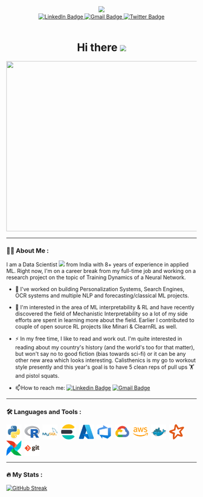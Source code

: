 <div id="header" align="center">
  <img src="https://media0.giphy.com/media/n1NLjLW22bhxUKCfyD/giphy.webp?cid=ecf05e47p0brtmaps9vdhahb11xv52e1fb5ory0blh142wmd&ep=v1_gifs_related&rid=giphy.webp&ct=s" width="100"/>
<div id="badges">
  <a href="https://www.linkedin.com/in/shreyans-jain-4b063667/">
    <img src="https://img.shields.io/badge/LinkedIn-blue?style=for-the-badge&logo=linkedin&logoColor=white" alt="LinkedIn Badge"/>
  </a>
  <a href="https://mail.google.com/mail/?view=cm&fs=1&to=jshrey8@gmail.com">
    <img src="https://img.shields.io/badge/Gmail-D14836?style=for-the-badge&logo=gmail&logoColor=white" alt="Gmail Badge"/>
  </a>
  <a href="https://x.com/py_parrot">
    <img src="https://img.shields.io/badge/Twitter-blue?style=for-the-badge&logo=twitter&logoColor=white" alt="Twitter Badge"/>
  </a>
</div>
<img src="https://komarev.com/ghpvc/?username=shreyansjainn&style=flat-square&color=blue" alt=""/>
<h1>
  Hi there
  <img src="https://media.giphy.com/media/hvRJCLFzcasrR4ia7z/giphy.gif" width="30px"/>
</h1>
</div>

<div align="center">
  <img src="https://media4.giphy.com/media/v1.Y2lkPTc5MGI3NjExdTJzOTJ2dGtxbjg1YWo5NDR5ODg4dDE0Y29yemJnZzUwYm5ieG5mNyZlcD12MV9pbnRlcm5hbF9naWZfYnlfaWQmY3Q9Zw/tWhSt6azAiDYhW9VhG/giphy.webp" width="600" height="450"/>
</div>

---

### :man_technologist: About Me :

I am a Data Scientist <img src="https://media.giphy.com/media/WUlplcMpOCEmTGBtBW/giphy.gif" width="30"> from India with 8+ years of experience in applied ML. Right now, I'm on a career break from my full-time job and working on a research project on the topic of Training Dynamics of a Neural Network.

- :telescope: I've worked on building Personalization Systems, Search Engines, OCR systems and multiple NLP and forecasting/classical ML projects.

- :seedling: I'm interested in the area of ML interpretability & RL and have recently discovered the field of Mechanistic Interpretability so a lot of my side efforts are spent in learning more about the field. Earlier I contributed to couple of 
open source RL projects like Minari & ClearnRL as well.

- :zap: In my free time, I like to read and work out. I'm quite interested in reading about my country's history (and the world's too for that matter), but won't say no to good fiction (bias towards sci-fi) or it can be any other new area which looks interesting. Calisthenics is my go to workout style presently and this year's goal is to have 5 clean reps of pull ups 🏋️ and pistol squats.

- :mailbox:How to reach me: [![Linkedin Badge](https://img.shields.io/badge/-shreyans-blue?style=flat&logo=Linkedin&logoColor=white)](https://www.linkedin.com/in/shreyans-jain-4b063667/) [![Gmail Badge](https://img.shields.io/badge/Gmail-D14836?&logo=gmail&logoColor=white)](https://mail.google.com/mail/?view=cm&fs=1&to=jshrey8@gmail.com)

---

### :hammer_and_wrench: Languages and Tools :

<div>
  <img src="https://github.com/devicons/devicon/blob/master/icons/python/python-original.svg" title="Python" alt="Python" width="40" height="40"/>&nbsp;
  <img src="https://github.com/devicons/devicon/blob/master/icons/r/r-original.svg" title="R" alt="R" width="40" height="40"/>&nbsp;
  <img src="https://github.com/devicons/devicon/blob/master/icons/mysql/mysql-original-wordmark.svg" title="MySQL"  alt="MySQL" width="40" height="40"/>&nbsp;
  <img src="https://github.com/devicons/devicon/blob/master/icons/elasticsearch/elasticsearch-original.svg" title="ElasticSearch" alt="ElasticSearch" width="40" height="40"/>&nbsp;
  <img src="https://github.com/devicons/devicon/blob/master/icons/azure/azure-original.svg" title="Azure" alt="Azure" width="40" height="40"/>&nbsp;
  <img src="https://github.com/devicons/devicon/blob/master/icons/azuredevops/azuredevops-original.svg" title="AzureDevops" alt="AzureDevops" width="40" height="40"/>&nbsp;
  <img src="https://github.com/devicons/devicon/blob/master/icons/googlecloud/googlecloud-original.svg" title="GCP" alt="GCP" width="40" height="40"/>&nbsp;
  <img src="https://github.com/devicons/devicon/blob/master/icons/amazonwebservices/amazonwebservices-plain-wordmark.svg" title="AWS" alt="AWS" width="40" height="40"/>&nbsp;
  <img src="https://github.com/devicons/devicon/blob/master/icons/docker/docker-original.svg" title="Docker" alt="Docker" width="40" height="40"/>&nbsp;
  <img src="https://github.com/devicons/devicon/blob/master/icons/apachespark/apachespark-original.svg" title="Pyspark" alt="Pyspark" width="40" height="40"/>&nbsp;
  <img src="https://github.com/devicons/devicon/blob/master/icons/apacheairflow/apacheairflow-original.svg" title="Airflow" alt="Airflow" width="40" height="40"/>&nbsp;
  <img src="https://github.com/devicons/devicon/blob/master/icons/git/git-original-wordmark.svg" title="Git" **alt="Git" width="40" height="40"/>
</div>

---

### :fire: My Stats :

[![GitHub Streak](http://github-readme-streak-stats.herokuapp.com?user=shreyansjainn&theme=dark&background=000000)](https://git.io/streak-stats)

<!--[![Top Langs](https://github-readme-stats.vercel.app/api/top-langs/?username=shreyansjainn&layout=compact&theme=vision-friendly-dark)](https://github.com/anuraghazra/github-readme-stats) 
---

### :writing_hand: Blog Posts : -->

<!-- BLOG-POST-LIST:START -->
<!-- BLOG-POST-LIST:END -->

<!--
**shreyansjainn/shreyansjainn** is a ✨ _special_ ✨ repository because its `README.md` (this file) appears on your GitHub profile.

Here are some ideas to get you started:

- 🔭 I’m currently working on ...
- 🌱 I’m currently learning ...
- 👯 I’m looking to collaborate on ...
- 🤔 I’m looking for help with ...
- 💬 Ask me about ...
- 📫 How to reach me: ...
- 😄 Pronouns: ...
- ⚡ Fun fact: ...
-->
